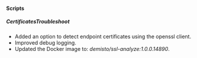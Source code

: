 
#### Scripts
##### CertificatesTroubleshoot
- Added an option to detect endpoint certificates using the openssl client.
- Improved debug logging.
- Updated the Docker image to: *demisto/ssl-analyze:1.0.0.14890*.
